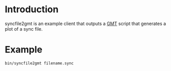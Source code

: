 # Introduction #

syncfile2gmt is an example client that outputs a [GMT](http://gmt.soest.hawaii.edu/) script that generates a plot of a sync file.


# Example #

```
bin/syncfile2gmt filename.sync
```

